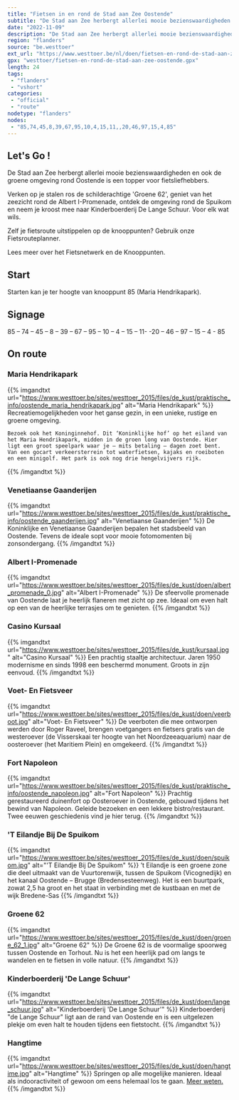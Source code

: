 ```yaml
---
title: "Fietsen in en rond de Stad aan Zee Oostende"
subtitle: "De Stad aan Zee herbergt allerlei mooie bezienswaardigheden en ook de groene omgeving rond Oostende is een topper voor fietsliefhebbers"
date: "2022-11-09"
description: "De Stad aan Zee herbergt allerlei mooie bezienswaardigheden en ook de groene omgeving rond Oostende is een topper voor fietsliefhebbers"
region: "flanders"
source: "be.westtoer"
ext_url: "https://www.westtoer.be/nl/doen/fietsen-en-rond-de-stad-aan-zee-oostende"
gpx: "westtoer/fietsen-en-rond-de-stad-aan-zee-oostende.gpx"
length: 24
tags:
 - "flanders"
 - "vshort"
categories:
 - "official"
 - "route"
nodetype: "flanders"
nodes:
 - "85,74,45,8,39,67,95,10,4,15,11,,20,46,97,15,4,85"
---
```


## Let's Go ! 

De Stad aan Zee herbergt allerlei mooie bezienswaardigheden en ook de groene omgeving rond Oostende is een topper voor fietsliefhebbers.

Verken op je stalen ros de schilderachtige 'Groene 62', geniet van het zeezicht rond de  Albert I-Promenade, ontdek de omgeving rond de Spuikom en neem je kroost mee naar Kinderboerderij De Lange Schuur. Voor elk wat wils.

Zelf je fietsroute uitstippelen op de knooppunten? Gebruik onze Fietsrouteplanner.

Lees meer over het Fietsnetwerk en de Knooppunten.

## Start

Starten kan je ter hoogte van knooppunt 85 (Maria Hendrikapark).

## Signage

85 – 74 – 45 – 8 – 39 – 67 – 95 – 10 – 4 – 15 – 11- -20 – 46 – 97 – 15 – 4 - 85

## On route

### Maria Hendrikapark

{{% imgandtxt url="https://www.westtoer.be/sites/westtoer_2015/files/de_kust/praktische_info/oostende_maria_hendrikapark.jpg" alt="Maria Hendrikapark" %}}
Recreatiemogelijkheden voor het ganse gezin, in een unieke, rustige en groene omgeving.
	
	Bezoek ook het Koninginnehof. Dit ‘Koninklijke hof’ op het eiland van het Maria Hendrikapark, midden in de groen long van Oostende. Hier ligt een groot speelpark waar je – mits betaling – dagen zoet bent. Van een gocart verkeersterrein tot waterfietsen, kajaks en roeiboten en een minigolf. Het park is ook nog drie hengelvijvers rijk.
{{% /imgandtxt %}}

### Venetiaanse Gaanderijen

{{% imgandtxt url="https://www.westtoer.be/sites/westtoer_2015/files/de_kust/praktische_info/oostende_gaanderijen.jpg" alt="Venetiaanse Gaanderijen" %}}
De Koninklijke en Venetiaanse Gaanderijen bepalen het stadsbeeld van Oostende. Tevens de ideale sopt voor mooie fotomomenten bij zonsondergang.
{{% /imgandtxt %}}

### Albert I-Promenade

{{% imgandtxt url="https://www.westtoer.be/sites/westtoer_2015/files/de_kust/doen/albert_promenade_0.jpg" alt="Albert I-Promenade" %}}
De sfeervolle promenade van Oostende laat je heerlijk flaneren met zicht op zee. Ideaal om even halt op een van de heerlijke terrasjes om te genieten.
{{% /imgandtxt %}}

### Casino Kursaal

{{% imgandtxt url="https://www.westtoer.be/sites/westtoer_2015/files/de_kust/kursaal.jpg" alt="Casino Kursaal" %}}
Een prachtig staaltje architectuur. Jaren 1950 modernisme en sinds 1998 een beschermd monument. Groots in zijn eenvoud.
{{% /imgandtxt %}}

### Voet- En Fietsveer

{{% imgandtxt url="https://www.westtoer.be/sites/westtoer_2015/files/de_kust/doen/veerboot.jpg" alt="Voet- En Fietsveer" %}}
De veerboten die mee ontworpen werden door Roger Raveel, brengen voetgangers en fietsers gratis van de westeroever (de Visserskaai ter hoogte van het Noordzeeaquarium) naar de oosteroever (het Maritiem Plein) en omgekeerd.
{{% /imgandtxt %}}

### Fort Napoleon

{{% imgandtxt url="https://www.westtoer.be/sites/westtoer_2015/files/de_kust/praktische_info/oostende_napoleon.jpg" alt="Fort Napoleon" %}}
Prachtig gerestaureerd duinenfort op Oosteroever in Oostende, gebouwd tijdens het bewind van Napoleon. Geleide bezoeken en een lekkere bistro/restaurant. Twee eeuwen geschiedenis vind je hier terug.
{{% /imgandtxt %}}

### 'T Eilandje Bij De Spuikom

{{% imgandtxt url="https://www.westtoer.be/sites/westtoer_2015/files/de_kust/doen/spuikom.jpg" alt="'T Eilandje Bij De Spuikom" %}}
’t Eilandje is een groene zone die deel uitmaakt van de Vuurtorenwijk, tussen de Spuikom (Vicognedijk) en het kanaal Oostende – Brugge (Bredensesteenweg). Het is een buurtpark, zowat 2,5 ha groot en het staat in verbinding met de kustbaan en met de wijk Bredene-Sas
{{% /imgandtxt %}}

### Groene 62

{{% imgandtxt url="https://www.westtoer.be/sites/westtoer_2015/files/de_kust/doen/groene_62_1.jpg" alt="Groene 62" %}}
De Groene 62 is de voormalige spoorweg tussen Oostende en Torhout. Nu is het een heerlijk pad om langs te wandelen en te fietsen in volle natuur.
{{% /imgandtxt %}}

### Kinderboerderij 'De Lange Schuur'

{{% imgandtxt url="https://www.westtoer.be/sites/westtoer_2015/files/de_kust/doen/lange_schuur.jpg" alt="Kinderboerderij 'De Lange Schuur'" %}}
Kinderboerderij "de Lange Schuur" ligt aan de rand van Oostende en is een uitgelezen plekje om even halt te houden tijdens een fietstocht.
{{% /imgandtxt %}}

### Hangtime

{{% imgandtxt url="https://www.westtoer.be/sites/westtoer_2015/files/de_kust/doen/hangtime.jpg" alt="Hangtime" %}}
Springen op alle mogelijke manieren. Ideaal als indooractiviteit of gewoon om eens helemaal los te gaan.
[Meer weten.](/nl/doen/hangtime)
{{% /imgandtxt %}}


